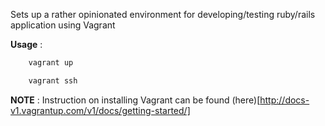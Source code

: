 Sets up a rather opinionated environment for developing/testing ruby/rails application using Vagrant

__Usage__ :

```bash
    vagrant up
```

```bash
    vagrant ssh
```

__NOTE__ :
    Instruction on installing Vagrant can be found (here)[http://docs-v1.vagrantup.com/v1/docs/getting-started/]
